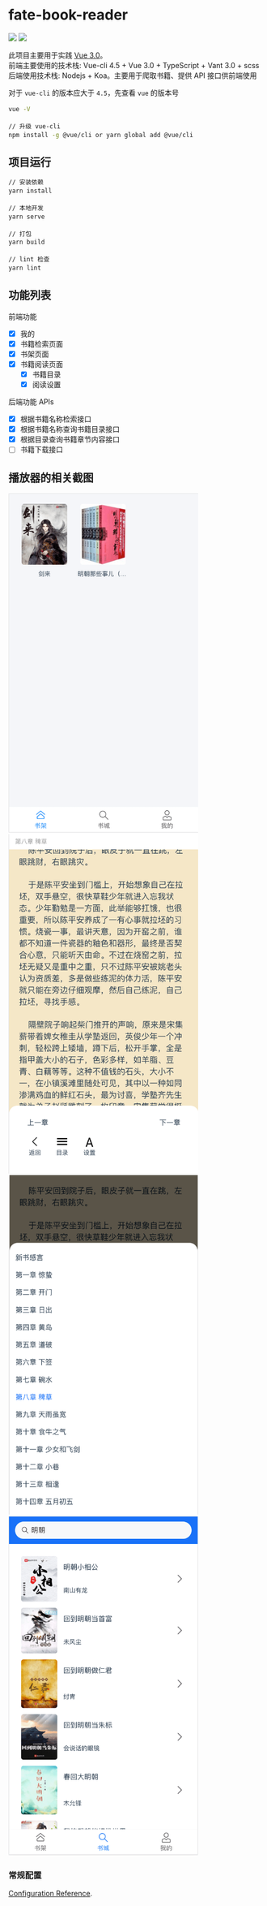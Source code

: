 # fate-book-reader

![](https://img.shields.io/badge/script-vue-brightgreen)
![](https://img.shields.io/badge/script-typescript-brightgreen)

此项目主要用于实践 [Vue 3.0](https://v3.cn.vuejs.org/guide/migration/introduction.html)。</br>
前端主要使用的技术栈: Vue-cli 4.5 + Vue 3.0 + TypeScript + Vant 3.0 + scss </br>
后端使用技术栈: Nodejs + Koa。主要用于爬取书籍、提供 API 接口供前端使用

对于 `vue-cli` 的版本应大于 `4.5`，先查看 `vue` 的版本号

```bash
vue -V

// 升级 vue-cli
npm install -g @vue/cli or yarn global add @vue/cli
```

## 项目运行

```bash
// 安装依赖
yarn install

// 本地开发
yarn serve

// 打包
yarn build

// lint 检查
yarn lint
```

## 功能列表

前端功能

- [x] 我的
- [x] 书籍检索页面
- [x] 书架页面
- [x] 书籍阅读页面
  - [x] 书籍目录
  - [x] 阅读设置

后端功能 APIs

- [x] 根据书籍名称检索接口
- [x] 根据书籍名称查询书籍目录接口
- [x] 根据目录查询书籍章节内容接口
- [ ] 书籍下载接口

## 播放器的相关截图

<img src="https://github.com/FateZeros/fate-book-reader/blob/master/example/1.png" width="375px" height="669px" />
<img src="https://github.com/FateZeros/fate-book-reader/blob/master/example/2.png" width="375px" height="669px" /> </br>
<img src="https://github.com/FateZeros/fate-book-reader/blob/master/example/3.png" width="375px" height="669px" />
<img src="https://github.com/FateZeros/fate-book-reader/blob/master/example/4.png" width="375px" height="669px" /> </br>

### 常规配置

[Configuration Reference](https://cli.vuejs.org/config/).
